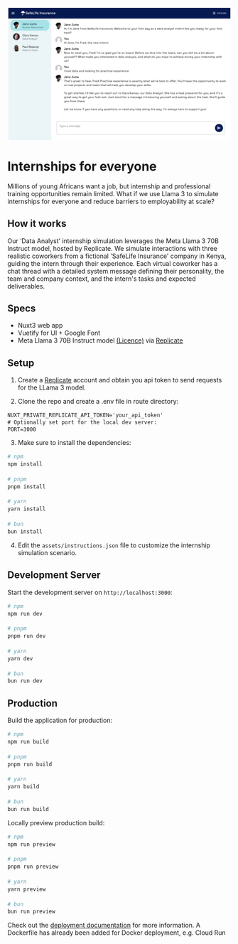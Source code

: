 <p align="center">
  <img src="public/preview.jpg" width="500px" alt="Preview of Internships for everyone">
</p>

# Internships for everyone

Millions of young Africans want a job, but internship and professional training opportunities remain limited. What if we use Llama 3 to simulate internships for everyone and reduce barriers to employability at scale?

## How it works

Our ‘Data Analyst’ internship simulation leverages the Meta Llama 3 70B Instruct model, hosted by Replicate. We simulate interactions with three realistic coworkers from a fictional 'SafeLife Insurance' company in Kenya, guiding the intern through their experience. Each virtual coworker has a chat thread with a detailed system message defining their personality, the team and company context, and the intern's tasks and expected deliverables.

## Specs

- Nuxt3 web app
- Vuetify for UI + Google Font
- Meta Llama 3 70B Instruct model [(Licence)](https://llama.meta.com/llama3/license/) via [Replicate](https://replicate.com)

## Setup

1. Create a [Replicate](https://replicate.com) account and obtain you api token to send requests for the LLama 3 model.

2. Clone the repo and create a .env file in route directory:

```env
NUXT_PRIVATE_REPLICATE_API_TOKEN='your_api_token'
# Optionally set port for the local dev server:
PORT=3000
```

3. Make sure to install the dependencies:

```bash
# npm
npm install

# pnpm
pnpm install

# yarn
yarn install

# bun
bun install
```

4. Edit the `assets/instructions.json` file to customize the internship simulation scenario.

## Development Server

Start the development server on `http://localhost:3000`:

```bash
# npm
npm run dev

# pnpm
pnpm run dev

# yarn
yarn dev

# bun
bun run dev
```

## Production

Build the application for production:

```bash
# npm
npm run build

# pnpm
pnpm run build

# yarn
yarn build

# bun
bun run build
```

Locally preview production build:

```bash
# npm
npm run preview

# pnpm
pnpm run preview

# yarn
yarn preview

# bun
bun run preview
```

Check out the [deployment documentation](https://nuxt.com/docs/getting-started/deployment) for more information.
A Dockerfile has already been added for Docker deployment, e.g. Cloud Run
